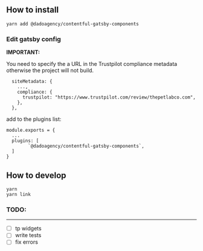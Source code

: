 ## How to install

`yarn add @dadoagency/contentful-gatsby-components`

### Edit gatsby config

**IMPORTANT:**

You need to specify the a URL in the Trustpilot compliance metadata otherwise the project will not build.

```
  siteMetadata: {
    ...,
    compliance: {
      trustpilot: "https://www.trustpilot.com/review/thepetlabco.com",
    },
  },
```

add to the plugins list:

```
module.exports = {
  ...
  plugins: [
        `@dadoagency/contentful-gatsby-components`,
  ]
}
```

## How to develop

```
yarn
yarn link
```

### TODO:

---

- [ ] tp widgets
- [ ] write tests
- [ ] fix errors
